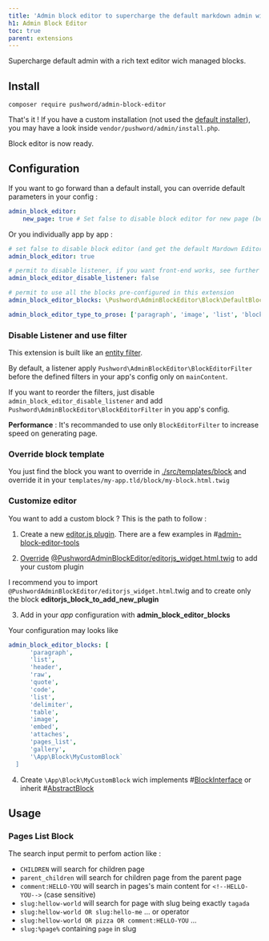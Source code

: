 ```yaml
---
title: 'Admin block editor to supercharge the default markdown admin with a rich text editor'
h1: Admin Block Editor
toc: true
parent: extensions
---
```


Supercharge default admin with a rich text editor wich managed blocks.

## Install

```shell
composer require pushword/admin-block-editor
```

That's it ! If you have a custom installation (not used the [default installer](/installation)),
you may have a look inside `vendor/pushword/admin/install.php`.

Block editor is now ready.

## Configuration

If you want to go forward than a default install, you can override default parameters in your config :

```yaml
admin_block_editor:
    new_page: true # Set false to disable block editor for new page (because new page does not have an associated `app` yet)
```

Or you individually app by app :

```yaml
# set false to disable block editor (and get the default Mardown Editor) for this app
admin_block_editor: true

# permit to disable listener, if you want front-end works, see further in the docs
admin_block_editor_disable_listener: false

# permit to use all the blocks pre-configured in this extension
admin_block_editor_blocks: \Pushword\AdminBlockEditor\Block\DefaultBlock::AVAILABLE_BLOCKS

admin_block_editor_type_to_prose: ['paragraph', 'image', 'list', 'blockquote', 'code'] # leave empty if you don't want a prose container around this blocks
```

### Disable Listener and use filter

This extension is built like an [entity filter](/component/entity-filter).

By default, a listener apply `Pushword\AdminBlockEditor\BlockEditorFilter` before the defined filters in your app's config only on `mainContent`.

If you want to reorder the filters, just disable `admin_block_editor_disable_listener` and add `Pushword\AdminBlockEditor\BlockEditorFilter` in you app's config.

**Performance** : It's recommanded to use only `BlockEditorFilter` to increase speed on generating page.

### Override block template

You just find the block you want to override in [./src/templates/block](https://github.com/Pushword/Pushword/tree/main/packages/admin-block-editor/src/templates/block) and override it in your `templates/my-app.tld/block/my-block.html.twig`

### Customize editor

You want to add a custom block ? This is the path to follow :

1. Create a new [editor.js plugin](https://editorjs.io/the-first-plugin). There are a few examples in #[admin-block-editor-tools](https://github.com/Pushword/Pushword/tree/main/packages/admin-block-editor-tools)

2. [Override](https://symfony.com/doc/current/bundles/override.html) [@PushwordAdminBlockEditor/editorjs_widget.html.twig](https://github.com/Pushword/Pushword/blob/main/packages/admin-block-editor/src/templates/editorjs_widget.html.twig) to add your custom plugin

I recommend you to import `@PushwordAdminBlockEditor/editorjs_widget.html`.twig and to create only the block **editorjs_block_to_add_new_plugin**

3. Add in your _app_ configuration with **admin_block_editor_blocks**

Your configuration may looks like

```yaml
admin_block_editor_blocks: [
      'paragraph',
      'list',
      'header',
      'raw',
      'quote',
      'code',
      'list',
      'delimiter',
      'table',
      'image',
      'embed',
      'attaches',
      'pages_list',
      'gallery',
      '\App\Block\MyCustomBlock`
  ]
```

4. Create `\App\Block\MyCustomBlock` wich implements #[BlockInterface](https://github.com/Pushword/Pushword/tree/main/packages/admin-block-editor/src/Block/BlockInterface.php) or inherit #[AbstractBlock](https://github.com/Pushword/Pushword/tree/main/packages/admin-block-editor/src/Block/AbstractBlock.php)

## Usage

### Pages List Block

The search input permit to perfom action like :

-   `CHILDREN` will search for children page
-   `parent_children` will search for children page from the parent page
-   `comment:HELLO-YOU` will search in pages's main content for `<!--HELLO-YOU-->` (case sensitive)
-   `slug:hellow-world` will search for page with slug being exactly `tagada`
-   `slug:hellow-world OR slug:hello-me` ... or operator
-   `slug:hellow-world OR pizza OR comment:HELLO-YOU` ...
-   `slug:%page%` containing `page` in slug

